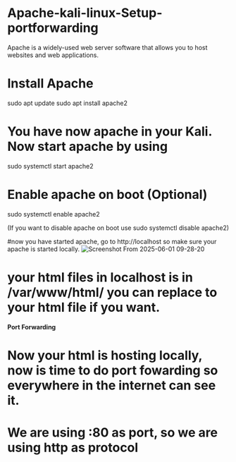 # **Apache-kali-linux-Setup-portforwarding**
Apache is a widely-used web server software that allows you to host websites and web applications. 

# Install Apache

sudo apt update
sudo apt install apache2

# You have now apache in your Kali. Now start apache by using 

sudo systemctl start apache2

# Enable apache on boot (Optional)

sudo systemctl enable apache2

(If you want to disable apache on boot use sudo systemctl disable apache2)

#now you have started apache, go to http://localhost so make sure your apache is started locally.  ![Screenshot From 2025-06-01 09-28-20](https://github.com/user-attachments/assets/d3a31810-d838-4ad2-a325-dbbf6845c2ec)

# your html files in localhost is in /var/www/html/  you can replace to your html file if you want. 


**Port Forwarding**
# Now your html is hosting locally, now is time to do port fowarding so everywhere in the internet can see it. 
# We are using :80 as port, so we are using http as protocol
